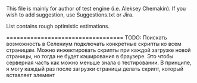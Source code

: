 This file is mainly for author of test engine (i.e. Aleksey Chemakin).
If you wish to add suggestion, use Suggestions.txt or Jira.

List contains rough optimistic estimations.

==================================
TODO: 
Поискать возможность в Селениум подключать конкретные скрипты ко всем страницам.
Можно инжектировать скрипты при каждой загрузке новой страницы, но тогда не будет кэширования
в браузере.
Это чтобы серверная часть как можно меньше знала о тестировании.
В принципе, я могу каждый раз после загрузки страницы делать скрипт, который вставляет элемент <script>,
будет ли тогда подгружаться скрипт?
А куда этот скрипт будет ссылаться?
Может тогда все-таки проще просто в браузер локально засылать скрипт.
Он там на пару килобайт от силы.
Так что это будет быстро, типа при каждой загрузке страницы - пару кб лишнего трафика.
Но это все локально.

----------------------------------

==================================
ПОДУМАТЬ В ФОНЕ (РАБОЧИЕ МОМЕНТЫ)
----------------------------------

Пусть все разработчики пишут код с учетом тестов, т.е. используют id и itemId, где это можно.

Как мне узнавать где какой itemId используется, поможет ли в этом Sencha App Inspector (chrome plugin)?

Когда тесты ломаются, на них идет Auto Assignment в bamboo (похоже, авторы коммитов ассайнятся автоматом).
Надо понять как это можно настраивать. Вроде бы мейлы авторам не рассылаются, и надеюсь, Jira таски автоматом
не создаются.
 
Что можно сделать для ускорения загрузки базы, на bamboo тесты тормозней, чем на моей машине раз в 6.

Подизайнить содержимое БД для тестовой системы.

Когда тесты заработают "официально" -
завести autotestDev ветку в гите. Создание тестов будет в ней, а в master будут выкладываться уже проверенные тесты.

Можно ли в bamboo сохранять изображения и давать ссылки на них?

==================================
HIGH LEVEL PRIORITY:
----------------------------------

Create some more tests.

Tests wait for database loading too long (two minutes sometimes).

Debug tests for windows (3h). Slash / backslash issues, cygwin utilities work.

? Setup bamboo and tests on Windows (remote desktop) (6h).

Support all needed browsers (chrome, firefox, safari, ie (on windows)). (10h ? research work (console logs from all browsers)).

==================================
MIDDLE LEVEL PRIORITY: (in parallel with tests).
----------------------------------
Добавить в bamboo.js возможность гонять по очереди тестовые пакеты, перечисленные в конфиге.
Т.е. опции для run.js.(3.5h (нужно будет разобраться с модулем для чтения конфигов и каким-нибудь async)).
Добавить в bamboo.js опцию - останавливать ли все тестовые пакеты, если один пакет failed.(1h).

? Ненадежная проверка, что приложение готово к запуску (2h ? research).
Может быть подписаться на какие-то ивенты? (2h ? research).
Либо сделать поступенчатое (сначала Ext, потом R, потом ещё чего-нибуть) ожидание готовности приложения.

Опция -l аттачить логи, для дифнутых тестов к мейлу.
Сделать общий обход по дифнутым файлам. И колбэками делать что-то при обходе (dependency injection).
Называть логи по полному пути до них. Заменять слэш на +. (1.5h)
TODO: М.б. изображения тоже аттачить по этой опции? Заходишь в мейл, у тебя и логи и изображения встроены.(1h)

Сделать help для bamboo.js.(1h)

Как в bamboo сделать, логи интерактивными, чтобы можно было коллапсить ненужные блоки.
Например, блоки с информацией о задании (environment, etc) на страницу.(? research)

Write good help for public functions. (1.5h for current state)

More tests for support of all config parameters.(2h)

Tests for passed, failed, throwed from web driver promises. (3h)
Tests for error chaining for flow.execute(), say if first of ten functions faled, all queue should fail.
More tests for async engine.(1.5h)

Some tests for test engine util functions.(3h)

----

### Code review. (? )

* When many function parameters - replace by options object. (3h)
* Refactor everything to be more OOP (incapsulation, accessors, constructors, signletons, factories). (12h)

----

Automatic detection which tests to run by code changes. (? research work, we will implement it when it will be needed due to time issues)

Create logs as active web pages when one can use any filters and give links on such pages in emails. (8h)

Temporary Stderr and Stdout redirection, try to overload
write function for stdout and stderr streams.
Tests for stderr redirection. (? 3h research)
Некоторые тесты для движка намеренно пишут несколько строк в stderr
Если мы в bamboo подсветим stderr в логах, то эти строки могут вносить смуту.
Можно попробовать сделать так, чтобы на время выполнения теста весь stderr писался в лог теста.
Пока что это known issue.

Connect to existing window? To start test from some hand point.

tests for timeouts for webdriver (seems like sometimes it hanging).
May be page loading - the special case for which timeouts work differently.(3h (may include some research work)).

tests for timeouts for vm.runInThisContext (2h may have some research)

How to integrate tests into some cloud system for auto-testing. (? 12h research)

==================================
LOW LEVEL PRIORITY:
----------------------------------

При ошибке пробовать самому делать бисекцию, вычисляя коммит - вредитель.
Это позволит избавить от этой работы программиста, а ещё вести статистику чьи коммиты сколько раз сломали
тесты. (?)

run.js could start Xvfb before tests and stop after tests. Now xvfb is started by bamboo or by hands. (1.5h)

Config option - continueAfterFail. (2h) ? (даже не знаю, где бы это могло пригодиться).

Integration with mocha? (? 20h research)

Separate test engine from Selenium and from ExtJS. (? 16h (now it is used Selenium's control flow and selenium promises)).
I.e. implement abilities to plug Selenium and plug ExtJS modules into the test engine. (? 16h)

Allow using Java tests. (12h research)

Create a few tests on Java. (8h)

Compare JavaScript and Java engines. (4h)

32bit/64bit separate tests? ( 2h (if there will be separate 64 bit and 32 bit OSes the work is just setup)).

selenium-webdriver can work from browser (and not from NodeJS) (2h learn what from this can be useful for us)

If we will support phantomjs:
PhantomJs does not follow WebDriver standard. It does not cleanup logs after reading.
We could introduce counter for strings to skip.
Investigations show that phantom cleans console at URLchanging.

Mac OS (if there will be customers).

Performance issue: Manage Driver timeouts: (? 1.5h research work)
http://seleniumhq.github.io/selenium/docs/api/javascript/class_webdriver_WebDriver_Timeouts.html
Not so important, I checked that driver polls the DOM more that 10 times per second.

==================================
ISSUES FREE OF PAYMENT, JUST FOR FUN:
----------------------------------

==================================
НЕНУЖНЫЕ ФИЧИ (WON'T FIX ISSUES)
----------------------------------
